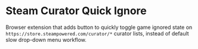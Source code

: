 # Steam Curator Quick Ignore

Browser extension that adds button to quickly toggle game ignored state on
`https://store.steampowered.com/curator/*` curator lists, instead of default
slow drop-down menu workflow.
